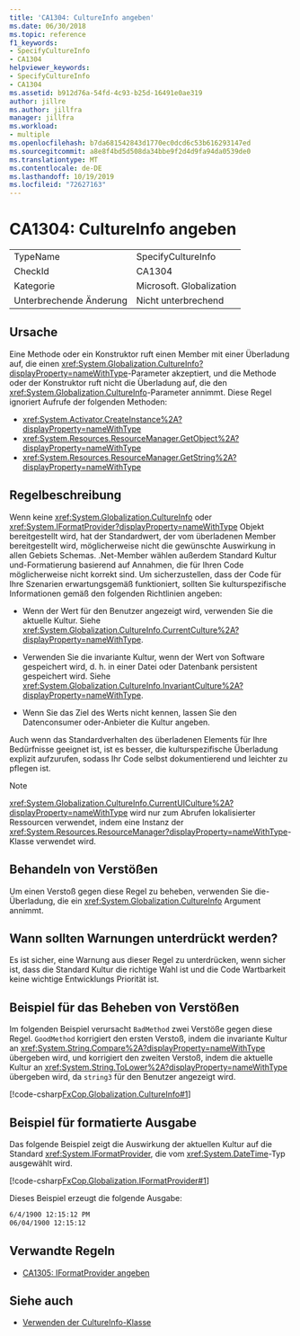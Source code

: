 ```yaml
---
title: 'CA1304: CultureInfo angeben'
ms.date: 06/30/2018
ms.topic: reference
f1_keywords:
- SpecifyCultureInfo
- CA1304
helpviewer_keywords:
- SpecifyCultureInfo
- CA1304
ms.assetid: b912d76a-54fd-4c93-b25d-16491e0ae319
author: jillre
ms.author: jillfra
manager: jillfra
ms.workload:
- multiple
ms.openlocfilehash: b7da681542843d1770ec0dcd6c53b616293147ed
ms.sourcegitcommit: a8e8f4bd5d508da34bbe9f2d4d9fa94da0539de0
ms.translationtype: MT
ms.contentlocale: de-DE
ms.lasthandoff: 10/19/2019
ms.locfileid: "72627163"
---
```

# <a name="ca1304-specify-cultureinfo"></a>CA1304: CultureInfo angeben

|||
|-|-|
|TypeName|SpecifyCultureInfo|
|CheckId|CA1304|
|Kategorie|Microsoft. Globalization|
|Unterbrechende Änderung|Nicht unterbrechend|

## <a name="cause"></a>Ursache

Eine Methode oder ein Konstruktor ruft einen Member mit einer Überladung auf, die einen <xref:System.Globalization.CultureInfo?displayProperty=nameWithType>-Parameter akzeptiert, und die Methode oder der Konstruktor ruft nicht die Überladung auf, die den <xref:System.Globalization.CultureInfo>-Parameter annimmt. Diese Regel ignoriert Aufrufe der folgenden Methoden:

- <xref:System.Activator.CreateInstance%2A?displayProperty=nameWithType>
- <xref:System.Resources.ResourceManager.GetObject%2A?displayProperty=nameWithType>
- <xref:System.Resources.ResourceManager.GetString%2A?displayProperty=nameWithType>

## <a name="rule-description"></a>Regelbeschreibung

Wenn keine <xref:System.Globalization.CultureInfo> oder <xref:System.IFormatProvider?displayProperty=nameWithType> Objekt bereitgestellt wird, hat der Standardwert, der vom überladenen Member bereitgestellt wird, möglicherweise nicht die gewünschte Auswirkung in allen Gebiets Schemas. .Net-Member wählen außerdem Standard Kultur und-Formatierung basierend auf Annahmen, die für Ihren Code möglicherweise nicht korrekt sind. Um sicherzustellen, dass der Code für Ihre Szenarien erwartungsgemäß funktioniert, sollten Sie kulturspezifische Informationen gemäß den folgenden Richtlinien angeben:

- Wenn der Wert für den Benutzer angezeigt wird, verwenden Sie die aktuelle Kultur. Siehe <xref:System.Globalization.CultureInfo.CurrentCulture%2A?displayProperty=nameWithType>.

- Verwenden Sie die invariante Kultur, wenn der Wert von Software gespeichert wird, d. h. in einer Datei oder Datenbank persistent gespeichert wird. Siehe <xref:System.Globalization.CultureInfo.InvariantCulture%2A?displayProperty=nameWithType>.

- Wenn Sie das Ziel des Werts nicht kennen, lassen Sie den Datenconsumer oder-Anbieter die Kultur angeben.

Auch wenn das Standardverhalten des überladenen Elements für Ihre Bedürfnisse geeignet ist, ist es besser, die kulturspezifische Überladung explizit aufzurufen, sodass Ihr Code selbst dokumentierend und leichter zu pflegen ist.

> [!NOTE]
> <xref:System.Globalization.CultureInfo.CurrentUICulture%2A?displayProperty=nameWithType> wird nur zum Abrufen lokalisierter Ressourcen verwendet, indem eine Instanz der <xref:System.Resources.ResourceManager?displayProperty=nameWithType>-Klasse verwendet wird.

## <a name="how-to-fix-violations"></a>Behandeln von Verstößen

Um einen Verstoß gegen diese Regel zu beheben, verwenden Sie die-Überladung, die ein <xref:System.Globalization.CultureInfo> Argument annimmt.

## <a name="when-to-suppress-warnings"></a>Wann sollten Warnungen unterdrückt werden?

Es ist sicher, eine Warnung aus dieser Regel zu unterdrücken, wenn sicher ist, dass die Standard Kultur die richtige Wahl ist und die Code Wartbarkeit keine wichtige Entwicklungs Priorität ist.

## <a name="example-showing-how-to-fix-violations"></a>Beispiel für das Beheben von Verstößen

Im folgenden Beispiel verursacht `BadMethod` zwei Verstöße gegen diese Regel. `GoodMethod` korrigiert den ersten Verstoß, indem die invariante Kultur an <xref:System.String.Compare%2A?displayProperty=nameWithType> übergeben wird, und korrigiert den zweiten Verstoß, indem die aktuelle Kultur an <xref:System.String.ToLower%2A?displayProperty=nameWithType> übergeben wird, da `string3` für den Benutzer angezeigt wird.

[!code-csharp[FxCop.Globalization.CultureInfo#1](../code-quality/codesnippet/CSharp/ca1304-specify-cultureinfo_1.cs)]

## <a name="example-showing-formatted-output"></a>Beispiel für formatierte Ausgabe

Das folgende Beispiel zeigt die Auswirkung der aktuellen Kultur auf die Standard <xref:System.IFormatProvider>, die vom <xref:System.DateTime>-Typ ausgewählt wird.

[!code-csharp[FxCop.Globalization.IFormatProvider#1](../code-quality/codesnippet/CSharp/ca1304-specify-cultureinfo_2.cs)]

Dieses Beispiel erzeugt die folgende Ausgabe:

```txt
6/4/1900 12:15:12 PM
06/04/1900 12:15:12
```

## <a name="related-rules"></a>Verwandte Regeln

- [CA1305: IFormatProvider angeben](../code-quality/ca1305.md)

## <a name="see-also"></a>Siehe auch

- [Verwenden der CultureInfo-Klasse](/dotnet/standard/globalization-localization/globalization#work-with-culture-specific-settings)
